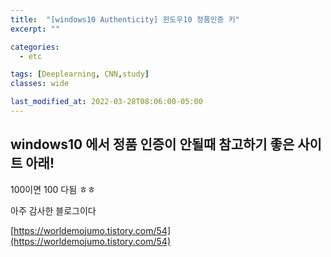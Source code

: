```yaml
---
title:  "[windows10 Authenticity] 윈도우10 정품인증 키"
excerpt: ""

categories:
  - etc

tags: [Deeplearning, CNN,study]
classes: wide

last_modified_at: 2022-03-28T08:06:00-05:00
---
```


## windows10 에서 정품 인증이 안될때 참고하기 좋은 사이트 아래!

100이면 100 다됨 ㅎㅎ 

아주 감사한 블로그이다 

[https://worldemojumo.tistory.com/54](https://worldemojumo.tistory.com/54)
